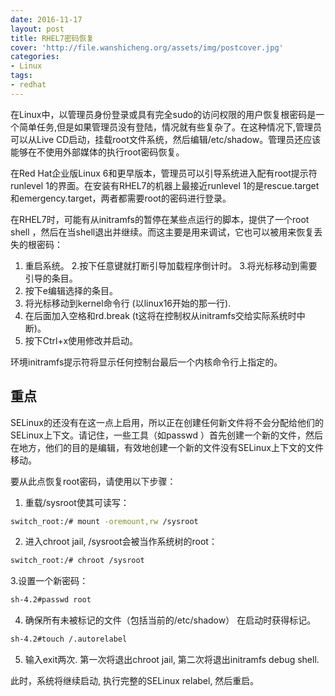 ```yaml
---
date: 2016-11-17
layout: post
title: RHEL7密码恢复
cover: 'http://file.wanshicheng.org/assets/img/postcover.jpg'
categories:
- Linux
tags:
- redhat
---
```


在Linux中，以管理员身份登录或具有完全sudo的访问权限的用户恢复根密码是一个简单任务,但是如果管理员没有登陆，情况就有些复杂了。在这种情况下,管理员可以从Live CD启动，挂载root文件系统，然后编辑/etc/shadow。管理员还应该能够在不使用外部媒体的执行root密码恢复。

在Red Hat企业版Linux 6和更早版本，管理员可以引导系统进入配有root提示符runlevel 1的界面。在安装有RHEL7的机器上最接近runlevel 1的是rescue.target和emergency.target，两者都需要root的密码进行登录。

在RHEL7时，可能有从initramfs的暂停在某些点运行的脚本，提供了一个root shell ，然后在当shell退出并继续。而这主要是用来调试，它也可以被用来恢复丢失的根密码：

1. 重启系统。
2.按下任意键就打断引导加载程序倒计时。
3.将光标移动到需要引导的条目。
4. 按下e编辑选择的条目。
5. 将光标移动到kernel命令行 (以linux16开始的那一行).
6. 在后面加入空格和rd.break (t这将在控制权从initramfs交给实际系统时中断)。
7. 按下Ctrl+x使用修改并启动。

环境initramfs提示符将显示任何控制台最后一个内核命令行上指定的。


## 重点


SELinux的还没有在这一点上启用，所以正在创建任何新文件将不会分配给他们的SELinux上下文。请记住，一些工具（如passwd ）首先创建一个新的文件，然后在地方，他们的目的是编辑，有效地创建一个新的文件没有SELinux上下文的文件移动。

要从此点恢复root密码，请使用以下步骤：

1. 重载/sysroot使其可读写：

```sh
switch_root:/# mount -oremount,rw /sysroot
```

2. 进入chroot jail, /sysroot会被当作系统树的root：

```sh
switch_root:/# chroot /sysroot
```

3.设置一个新密码：

```sh
sh-4.2#passwd root
```

4. 确保所有未被标记的文件（包括当前的/etc/shadow） 在启动时获得标记。

```sh
sh-4.2#touch /.autorelabel

```

5. 输入exit两次. 第一次将退出chroot jail, 第二次将退出initramfs debug shell.

此时，系统将继续启动, 执行完整的SELinux relabel, 然后重启。
